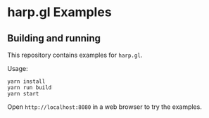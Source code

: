 # harp.gl Examples

## Building and running

This repository contains examples for `harp.gl`.

Usage:

```shell
yarn install
yarn run build
yarn start
```

Open `http://localhost:8080` in a web browser to try the examples.

